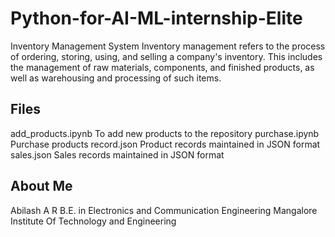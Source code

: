 # Python-for-AI-ML-internship-Elite
Inventory Management System
Inventory management refers to the process of ordering, storing, using, and selling a company's inventory. This includes the management of raw materials, components, and finished products, as well as warehousing and processing of such items.
## Files
add_products.ipynb        To add new products to the repository
purchase.ipynb            Purchase products
record.json               Product records maintained in JSON format 
sales.json                Sales records maintained in JSON format

## About Me
Abilash A R
B.E. in Electronics and Communication Engineering 
Mangalore Institute Of Technology and Engineering
